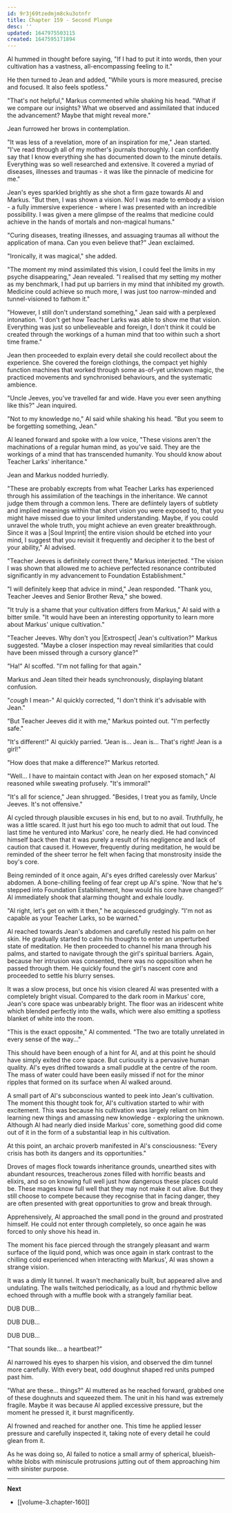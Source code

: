 ```yaml
---
id: 9r3j69tzedmjm8cku3otnfr
title: Chapter 159 - Second Plunge
desc: ''
updated: 1647975503115
created: 1647595171894
---
```


Al hummed in thought before saying, "If I had to put it into words, then your cultivation has a vastness, all-encompassing feeling to it."

He then turned to Jean and added, "While yours is more measured, precise and focused. It also feels spotless."

"That's not helpful," Markus commented while shaking his head. "What if we compare our insights? What we observed and assimilated that induced the advancement? Maybe that might reveal more."

Jean furrowed her brows in contemplation.

"It was less of a revelation, more of an inspiration for me," Jean started. "I've read through all of my mother's journals thoroughly. I can confidently say that I know everything she has documented down to the minute details. Everything was so well researched and extensive. It covered a myriad of diseases, illnesses and traumas - it was like the pinnacle of medicine for me."

Jean's eyes sparkled brightly as she shot a firm gaze towards Al and Markus. "But then, I was shown a vision. No! I was made to embody a vision - a fully immersive experience - where I was presented with an incredible possibility. I was given a mere glimpse of the realms that medicine could achieve in the hands of mortals and non-magical humans."

"Curing diseases, treating illnesses, and assuaging traumas all without the application of mana. Can you even believe that?" Jean exclaimed.

"Ironically, it was magical," she added.

"The moment my mind assimilated this vision, I could feel the limits in my psyche disappearing," Jean revealed. "I realised that my setting my mother as my benchmark, I had put up barriers in my mind that inhibited my growth. Medicine could achieve so much more, I was just too narrow-minded and tunnel-visioned to fathom it."

"However, I still don't understand something," Jean said with a perplexed intonation. "I don't get how Teacher Larks was able to show me that vision. Everything was just so unbelieveable and foreign, I don't think it could be created through the workings of a human mind that too within such a short time frame."

Jean then proceeded to explain every detail she could recollect about the experience. She covered the foreign clothings, the compact yet highly function machines that worked through some as-of-yet unknown magic, the practiced movements and synchronised behaviours, and the systematic ambience.

"Uncle Jeeves, you've travelled far and wide. Have you ever seen anything like this?" Jean inquired.

"Not to my knowledge no," Al said while shaking his head. "But you seem to be forgetting something, Jean."

Al leaned forward and spoke with a low voice, "These visions aren't the machinations of a regular human mind, as you've said. They are the workings of a mind that has transcended humanity. You should know about Teacher Larks' inheritance."

Jean and Markus nodded hurriedly.

"These are probably excrepts from what Teacher Larks has experienced through his assimilation of the teachings in the inheritance. We cannot judge them through a common lens. There are defiintely layers of subtlety and implied meanings within that short vision you were exposed to, that you might have missed due to your limited understanding. Maybe, if you could unravel the whole truth, you might achieve an even greater breakthrough. Since it was a |Soul Imprint| the entire vision should be etched into your mind, I suggest that you revisit it frequently and decipher it to the best of your ability," Al advised.

"Teacher Jeeves is definitely correct there," Markus interjected. "The vision I was shown that allowed me to achieve perfected resonance contributed significantly in my advancement to Foundation Establishment."

"I will definitely keep that advice in mind," Jean responded. "Thank you, Teacher Jeeves and Senior Brother Reva," she bowed.

"It truly is a shame that your cultivation differs from Markus," Al said with a bitter smile. "It would have been an interesting opportunity to learn more about Markus' unique cultivation."

"Teacher Jeeves. Why don't you |Extrospect| Jean's cultivation?" Markus suggested. "Maybe a closer inspection may reveal similarities that could have been missed through a cursory glance?"

"Ha!" Al scoffed. "I'm not falling for that again."

Markus and Jean tilted their heads synchronously, displaying blatant confusion.

"*cough* I mean-" Al quickly corrected, "I don't think it's advisable with Jean."

"But Teacher Jeeves did it with me," Markus pointed out. "I'm perfectly safe."

"It's different!" Al quickly parried. "Jean is... Jean is... That's right! Jean is a girl!"

"How does that make a difference?" Markus retorted.

"Well... I have to maintain contact with Jean on her exposed stomach," Al reasoned while sweating profusely. "It's immoral!"

"It's all for science," Jean shrugged. "Besides, I treat you as family, Uncle Jeeves. It's not offensive."

Al cycled through plausible excuses in his end, but to no avail. Truthfully, he was a little scared. It just hurt his ego too much to admit that out loud. The last time he ventured into Markus' core, he nearly died. He had convinced himself back then that it was purely a result of his negligence and lack of caution that caused it. However, frequently during meditation, he would be reminded of the sheer terror he felt when facing that monstrosity inside the boy's core.

Being reminded of it once again, Al's eyes drifted carelessly over Markus' abdomen. A bone-chilling feeling of fear crept up Al's spine. 'Now that he's stepped into Foundation Establishment, how would his core have changed?' Al immediately shook that alarming thought and exhale loudly.

"Al right, let's get on with it then," he acquiesced grudgingly. "I'm not as capable as your Teacher Larks, so be warned."

Al reached towards Jean's abdomen and carefully rested his palm on her skin. He gradually started to calm his thoughts to enter an unperturbed state of meditation. He then proceeded to channel his mana through his palms, and started to navigate through the girl's spiritual barriers. Again, because her intrusion was consented, there was no opposition when he passed through them. He quickly found the girl's nascent core and proceeded to settle his blurry senses.

It was a slow process, but once his vision cleared Al was presented with a completely bright visual. Compared to the dark room in Markus' core, Jean's core space was unbearably bright. The floor was an iridescent white which blended perfectly into the walls, which were also emitting a spotless blanket of white into the room.

"This is the exact opposite," Al commented. "The two are totally unrelated in every sense of the way..."

This should have been enough of a hint for Al, and at this point he should have simply exited the core space. But curiousity is a pervasive human quality. Al's eyes drifted towards a small puddle at the centre of the room. The mass of water could have been easily missed if not for the minor ripples that formed on its surface when Al walked around.

A small part of Al's subconscious wanted to peek into Jean's cultivation. The moment this thought took for, Al's cultivation started to whir with excitement. This was because his cultivation was largely reliant on him learning new things and amassing new knowledge - exploring the unknown. Although Al had nearly died inside Markus' core, something good did come out of it in the form of a substantial leap in his cultivation.

At this point, an archaic proverb manifested in Al's consciousness: "Every crisis has both its dangers and its opportunities."

Droves of mages flock towards inheritance grounds, unearthed sites with abundant resources, treacherous zones filled with horrific beasts and elixirs, and so on knowing full well just how dangerous these places could be. These mages know full well that they may not make it out alive. But they still choose to compete because they recognise that in facing danger, they are often presented with great opportunities to grow and break through.

Apprehensively, Al approached the small pond in the ground and prostrated himself. He could not enter through completely, so once again he was forced to only shove his head in.

The moment his face pierced through the strangely pleasant and warm surface of the liquid pond, which was once again in stark contrast to the chilling cold experienced when interacting with Markus', Al was shown a strange vision.

It was a dimly lit tunnel. It wasn't mechanically built, but appeared alive and undulating. The walls twitched periodically, as a loud and rhythmic bellow echoed through with a muffle book with a strangely familiar beat.

DUB DUB...

DUB DUB...

DUB DUB...

"That sounds like... a heartbeat?"

Al narrowed his eyes to sharpen his vision, and observed the dim tunnel more carefully. With every beat, odd doughnut shaped red units pumped past him.

"What are these... things?" Al muttered as he reached forward, grabbed one of these doughnuts and squeezed them. The unit in his hand was extremely fragile. Maybe it was because Al applied excessive pressure, but the moment he pressed it, it burst magnificently.

Al frowned and reached for another one. This time he applied lesser pressure and carefully inspected it, taking note of every detail he could glean from it.

As he was doing so, Al failed to notice a small army of spherical, blueish-white blobs with miniscule protrusions jutting out of them approaching him with sinister purpose.

____

**Next**
* [[volume-3.chapter-160]]